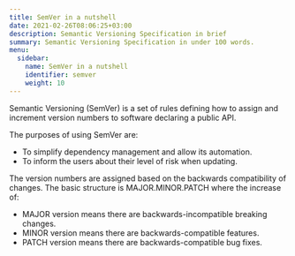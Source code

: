 ```yaml
---
title: SemVer in a nutshell
date: 2021-02-26T08:06:25+03:00
description: Semantic Versioning Specification in brief
summary: Semantic Versioning Specification in under 100 words.
menu:
  sidebar:
    name: SemVer in a nutshell
    identifier: semver
    weight: 10
---
```


Semantic Versioning (SemVer) is a set of rules defining how to assign and increment version numbers to software declaring a public API.

The purposes of using SemVer are:
- To simplify dependency management and allow its automation.
- To inform the users about their level of risk when updating.

The version numbers are assigned based on the backwards compatibility of changes. The basic structure is MAJOR.MINOR.PATCH where the increase of:
- MAJOR version means there are backwards-incompatible breaking changes.
- MINOR version means there are backwards-compatible features.
- PATCH version means there are backwards-compatible bug fixes.




